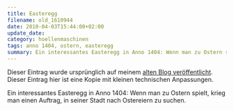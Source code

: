 ```yaml
---
title: Easteregg
filename: old_1610944
date: 2010-04-03T15:44:00+02:00
update_date:
category: hoellenmaschinen
tags: anno 1404, ostern, easteregg
summary: Ein interessantes Easteregg in Anno 1404: Wenn man zu Ostern spielt, krieg man einen Auftrag, in seiner Stadt nach Ostereiern zu suchen.
---
```

Dieser Eintrag wurde ursprünglich auf meinem [alten Blog veröffentlicht](https://stu.blogger.de/stories/1610944/). Dieser Eintrag hier ist eine Kopie mit kleinen technischen Anpassungen.

Ein interessantes Easteregg in Anno 1404: Wenn man zu Ostern spielt, krieg man einen Auftrag, in seiner Stadt nach Ostereiern zu suchen.
